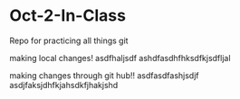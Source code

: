 # Oct-2-In-Class
Repo for practicing all things git 

making local changes! asdfhaljsdf
ashdfasdhfhksdfkjsdfljal 

making changes through git hub!! asdfasdfashjsdjf
asdjfaksjdhfkjahsdkfjhakjshd
